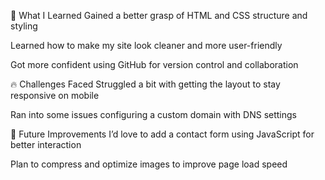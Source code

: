 📌 What I Learned
Gained a better grasp of HTML and CSS structure and styling

Learned how to make my site look cleaner and more user-friendly

Got more confident using GitHub for version control and collaboration

🔥 Challenges Faced
Struggled a bit with getting the layout to stay responsive on mobile

Ran into some issues configuring a custom domain with DNS settings

🚀 Future Improvements
I’d love to add a contact form using JavaScript for better interaction

Plan to compress and optimize images to improve page load speed
